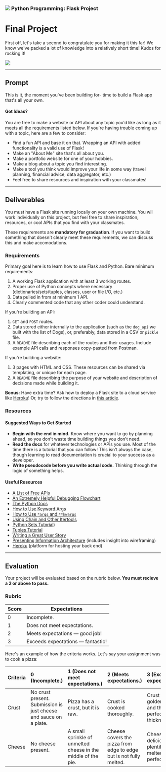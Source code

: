 ### ![](https://ga-dash.s3.amazonaws.com/production/assets/logo-9f88ae6c9c3871690e33280fcf557f33.png) Python Programming: Flask Project


# Final Project

First off, let's take a second to congratulate you for making it this far! We know we've packed a lot of knowledge into a relatively short time! Kudos for rocking it!

![](https://media.giphy.com/media/OcZp0maz6ALok/giphy.gif)

---

## Prompt

This is it, the moment you've been building for- time to build a Flask app that's all your own. 

#### Got Ideas?

You are free to make a website or API about any topic you'd like as long as it meets all the requirements listed below. If you're having trouble coming up with a topic, here are a few to consider:

* Find a fun API and base it on that. Wrapping an API with added functionality is a valid use of Flask!
* Make an "About Me" site that's all about you.
* Make a portfolio website for one of your hobbies.
* Make a blog about a topic you find interesting.
* Make a tool you think would improve your life in some way (travel planning, financial advice, data aggregator, etc.)
* Feel free to share resources and inspiration with your classmates!

---

## Deliverables

You must have a Flask site running locally on your own machine. You will work individually on this project, but feel free to share inspiration, resources, or cool APIs that you find with your classmates.

These requirements are **mandatory for graduation**. If you want to build something that doesn't clearly meet these requirements, we can discuss this and make accomodations. 

### Requirements

Primary goal here is to learn how to use Flask and Python. Bare minimum requirements:
1. A working Flask application with at least 3 working routes.
2. Proper use of Python concepts where necessary (dictionaries/sets/tuples, classes, user or file I/O, etc.)
3. Data pulled in from at minimum 1 API.
4. Clearly commented code that any other coder could understand.

If you're building an API:
1. `GET` and `POST` routes.
2. Data stored either internally to the application (such as the `dog_api` we built with the list of Dogs), or, preferably, data stored in a CSV or `pickle` file. 
3. A `README` file describing each of the routes and their usages. Include example API calls and responses copy-pasted from Postman.

If you're building a website:
1. 3 pages with HTML and CSS. These resources can be shared via templating, or unique for each page.
2. A `README` file describing the purpose of your website and description of decisions made while building it.


**Bonus:** Have extra time? Ask how to deploy a Flask site to a cloud service like [Heroku](https://heroku.com/)! Or, try to follow the directions in [this article](https://medium.com/the-andela-way/deploying-a-python-flask-app-to-heroku-41250bda27d0).

### Resources

#### Suggested Ways to Get Started

* **Begin with the end in mind.** Know where you want to go by planning ahead, so you don't waste time building things you don't need.
* **Read the docs** for whatever technologies or APIs you use. Most of the time there is a tutorial that you can follow! This isn't always the case, though learning to read documentation is crucial to your success as a developer.
* **Write pseudocode before you write actual code.** Thinking through the logic of something helps.

#### Useful Resources

- [A List of Free APIs](http://www.programmableweb.com/apis/directory)
- [An Extremely Helpful Debugging Flowchart](https://www.dropbox.com/s/cqsxfws52gulkyx/drawing.pdf)
- [The Python Docs](https://docs.python.org)
- [How to Use Keyword Args](http://treyhunner.com/2018/04/keyword-arguments-in-python/)
- [How to Use `*args` and `**kwargs`](https://www.digitalocean.com/community/tutorials/how-to-use-args-and-kwargs-in-python-3)
- [Using Chain and Other Itertools](http://programeveryday.com/post/using-python-itertools-to-save-memory/)
- [Python Sets Tutorial](https://www.learnpython.org/en/Sets))
- [Tuples Tutorial](http://openbookproject.net/thinkcs/python/english3e/tuples.html)
- [Writing a Great User Story](https://help.rallydev.com/writing-great-user-story)
- [Presenting Information Architecture](http://webstyleguide.com/wsg3/3-information-architecture/4-presenting-information.html) (includes insight into wireframing)
- [Heroku](https://heroku.com/) (platform for hosting your back end)


---

## Evaluation

Your project will be evaluated based on the rubric below. **You must recieve a 2 or above to pass.**

### Rubric

| Score | Expectations |
| ----- | ---------------------------------------------------- |
| 0 | Incomplete. |
| 1 | Does not meet expectations. |
| 2 | Meets expectations — good job! |
| 3 | Exceeds expectations — fantastic! |


Here's an example of how the criteria works. Let's say your assignment was to cook a pizza:

Criteria | **0** (Incomplete.) | **1** (Does not meet expectations.) | **2** (Meets expectations.) | **3** (Exceeds expectations.) |
:--- | :--- | :--- | :--- | :---
Crust | No crust present. Submission is just cheese and sauce on a plate. | Pizza has a crust, but it is raw. | Crust is cooked thoroughly.| Crust is golden brown and the perfect thickness.
Cheese | No cheese present. | A small sprinkle of unmelted cheese in the middle of the pie. | Cheese covers the pizza from edge to edge but is not fully melted. | Cheese is delicious, plentiful, and melted to perfection.
